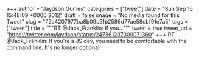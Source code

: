 
+++
author = "Jaydson Gomes"
categories = ["tweet"]
date = "Sun Sep 16 15:48:09 +0000 2012"
draft = false
image = "No media found for this Tweet"
slug = "72a4207977ba8b09c51b2586d77ae58cbf91e7a5"
tags = ["tweet"]
title = """RT @Jack_Franklin: If you..."""
tweet = true
tweet_url = "https://twitter.com/jaydson/status/247361237309071360"
+++
RT @Jack_Franklin: If you're a JS dev, you need to be comfortable with the command line. It's no longer optional.
